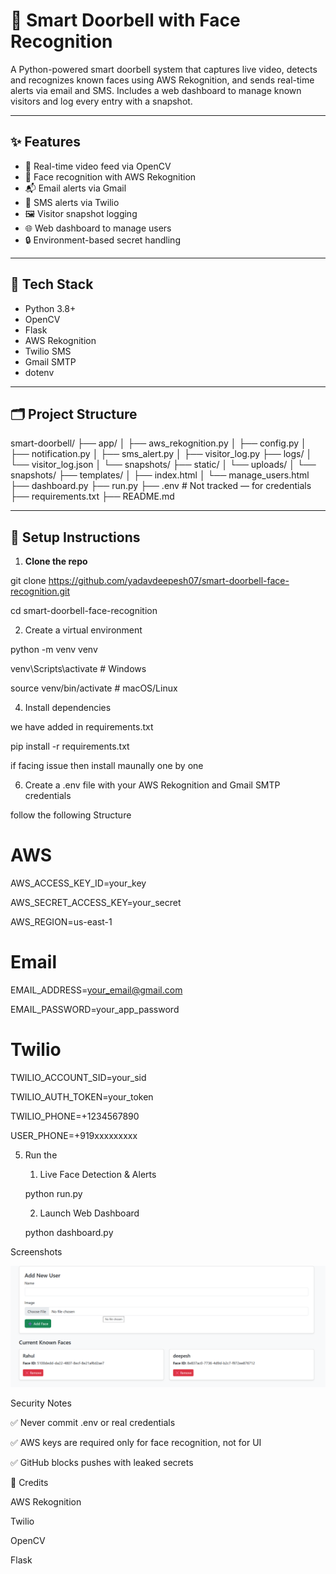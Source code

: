 # 🔔 Smart Doorbell with Face Recognition

A Python-powered smart doorbell system that captures live video, detects and recognizes known faces using AWS Rekognition, and sends real-time alerts via email and SMS. Includes a web dashboard to manage known visitors and log every entry with a snapshot.

---

## ✨ Features

- 🎥 Real-time video feed via OpenCV
- 🧠 Face recognition with AWS Rekognition
- 📬 Email alerts via Gmail
- 📲 SMS alerts via Twilio
- 🖼️ Visitor snapshot logging
- 🌐 Web dashboard to manage users
- 🔒 Environment-based secret handling

---

## 🧰 Tech Stack

- Python 3.8+
- OpenCV
- Flask
- AWS Rekognition
- Twilio SMS
- Gmail SMTP
- dotenv

---

## 🗂️ Project Structure

smart-doorbell/
├── app/
│ ├── aws_rekognition.py
│ ├── config.py
│ ├── notification.py
│ ├── sms_alert.py
│ ├── visitor_log.py
├── logs/
│ └── visitor_log.json
│ └── snapshots/
├── static/
│ └── uploads/
│ └── snapshots/
├── templates/
│ ├── index.html
│ └── manage_users.html
├── dashboard.py
├── run.py
├── .env # Not tracked — for credentials
├── requirements.txt
├── README.md


---

## 🔧 Setup Instructions

1. **Clone the repo**

git clone https://github.com/yadavdeepesh07/smart-doorbell-face-recognition.git

cd smart-doorbell-face-recognition

2. Create a virtual environment

python -m venv venv

venv\Scripts\activate      # Windows

source venv/bin/activate   # macOS/Linux

4. Install dependencies

we have added in requirements.txt 

pip install -r requirements.txt

if facing issue then install maunally one by one 

6. Create a .env file with your AWS Rekognition and Gmail SMTP credentials

follow the following Structure
   
# AWS

AWS_ACCESS_KEY_ID=your_key

AWS_SECRET_ACCESS_KEY=your_secret

AWS_REGION=us-east-1

# Email

EMAIL_ADDRESS=your_email@gmail.com

EMAIL_PASSWORD=your_app_password

# Twilio

TWILIO_ACCOUNT_SID=your_sid

TWILIO_AUTH_TOKEN=your_token

TWILIO_PHONE=+1234567890

USER_PHONE=+919xxxxxxxxx

5. Run the 
    1. Live Face Detection & Alerts
   
    python run.py
   
    2. Launch Web Dashboard
   
    python dashboard.py

Screenshots

![alt text](image.png)



Security Notes

✅ Never commit .env or real credentials

✅ AWS keys are required only for face recognition, not for UI

✅ GitHub blocks pushes with leaked secrets

🧠 Credits

AWS Rekognition

Twilio

OpenCV

Flask
